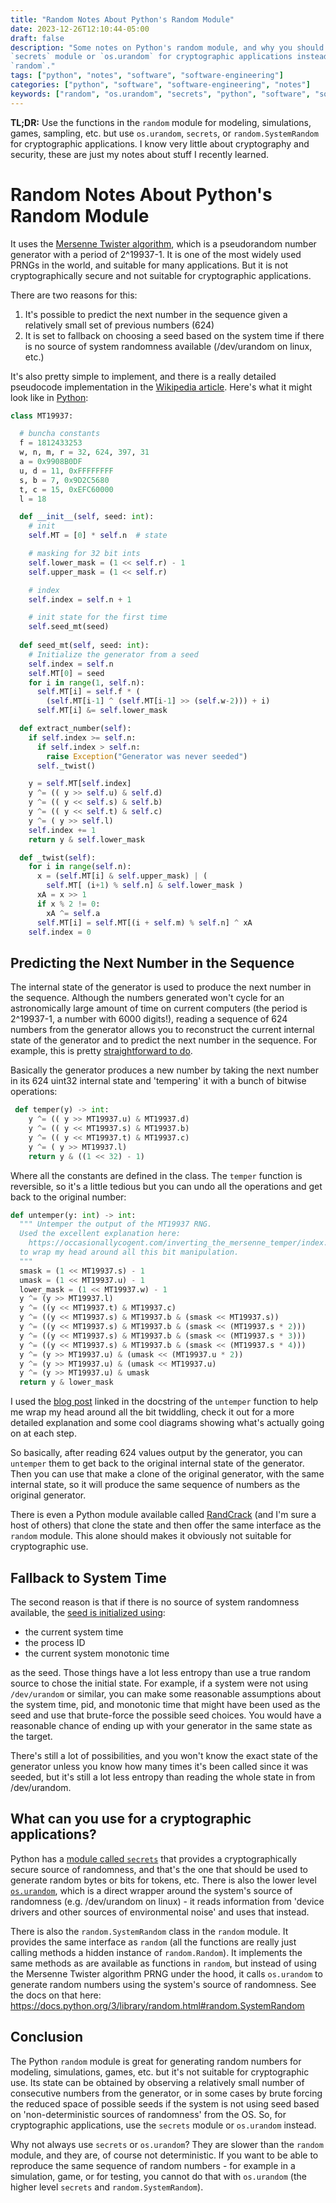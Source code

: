 ```yaml
---
title: "Random Notes About Python's Random Module"
date: 2023-12-26T12:10:44-05:00
draft: false
description: "Some notes on Python's random module, and why you should use the
`secrets` module or `os.urandom` for cryptographic applications instead of
`random`."
tags: ["python", "notes", "software", "software-engineering"]
categories: ["python", "software", "software-engineering", "notes"]
keywords: ["random", "os.urandom", "secrets", "python", "software", "software-engineering"]
---
```


**TL;DR:** Use the functions in the `random` module for modeling, simulations,
games, sampling, etc. but use `os.urandom`, `secrets`, or 
`random.SystemRandom` for cryptographic applications. I know very little about 
cryptography and security, these are just my notes about stuff I recently 
learned.

# Random Notes About Python's Random Module

It uses the [Mersenne Twister algorithm](https://en.wikipedia.org/wiki/Mersenne_Twister), which is a pseudorandom number 
generator with a period of 2^19937-1. It is one of the most widely used
PRNGs in the world, and suitable for many applications. But it is not
cryptographically secure and not suitable for cryptographic applications.

There are two reasons for this:
1. It's possible to predict the next number in the sequence given a relatively small
  set of previous numbers (624)
1. It is set to fallback on choosing a seed based on the system time if there
  is no source of system randomness available (/dev/urandom on linux, etc.)

It's also pretty simple to implement, and there is a really detailed pseudocode
implementation in the [Wikipedia article](https://en.wikipedia.org/wiki/Mersenne_Twister#Pseudocode). Here's what it might look like in [Python](https://github.com/heathhenley/CryptoPals/blob/main/set3/21.py#L13):

```python
class MT19937:

  # buncha constants
  f = 1812433253
  w, n, m, r = 32, 624, 397, 31
  a = 0x9908B0DF
  u, d = 11, 0xFFFFFFFF
  s, b = 7, 0x9D2C5680
  t, c = 15, 0xEFC60000
  l = 18

  def __init__(self, seed: int):
    # init 
    self.MT = [0] * self.n  # state

    # masking for 32 bit ints 
    self.lower_mask = (1 << self.r) - 1
    self.upper_mask = (1 << self.r)

    # index
    self.index = self.n + 1

    # init state for the first time
    self.seed_mt(seed)
  
  def seed_mt(self, seed: int):
    # Initialize the generator from a seed
    self.index = self.n
    self.MT[0] = seed
    for i in range(1, self.n):
      self.MT[i] = self.f * (
        (self.MT[i-1] ^ (self.MT[i-1] >> (self.w-2))) + i)
      self.MT[i] &= self.lower_mask

  def extract_number(self):
    if self.index >= self.n:
      if self.index > self.n:
        raise Exception("Generator was never seeded")
      self._twist() 

    y = self.MT[self.index]
    y ^= (( y >> self.u) & self.d)
    y ^= (( y << self.s) & self.b)
    y ^= (( y << self.t) & self.c)
    y ^= ( y >> self.l)
    self.index += 1
    return y & self.lower_mask

  def _twist(self):
    for i in range(self.n):
      x = (self.MT[i] & self.upper_mask) | (
        self.MT[ (i+1) % self.n] & self.lower_mask )
      xA = x >> 1
      if x % 2 != 0:
        xA ^= self.a
      self.MT[i] = self.MT[(i + self.m) % self.n] ^ xA
    self.index = 0
```

## Predicting the Next Number in the Sequence
The internal state of the generator is used to produce the next number in the
sequence. Although the numbers generated won't cycle for an astronomically
large amount of time on current computers (the period is 2^19937-1, a number
with 6000 digits!), reading a sequence of 624 numbers from the generator
allows you to reconstruct the current internal state of the generator and to
predict the next number in the sequence. For example, this is pretty 
[straightforward to do](https://github.com/heathhenley/CryptoPals/blob/main/set3/23.py).

Basically the generator produces a new number by taking the next number in its
624 uint32 internal state and 'tempering' it with a bunch of bitwise operations:

```python
 def temper(y) -> int:
    y ^= (( y >> MT19937.u) & MT19937.d)
    y ^= (( y << MT19937.s) & MT19937.b)
    y ^= (( y << MT19937.t) & MT19937.c)
    y ^= ( y >> MT19937.l)
    return y & ((1 << 32) - 1)
```
Where all the constants are defined in the class. The `temper` function is
reversible, so it's a little tedious but you can undo all the operations and
get back to the original number:

```python
def untemper(y: int) -> int:
  """ Untemper the output of the MT19937 RNG.
  Used the excellent explanation here:
    https://occasionallycogent.com/inverting_the_mersenne_temper/index.html
  to wrap my head around all this bit manipulation.
  """
  smask = (1 << MT19937.s) - 1
  umask = (1 << MT19937.u) - 1
  lower_mask = (1 << MT19937.w) - 1
  y ^= (y >> MT19937.l)
  y ^= ((y << MT19937.t) & MT19937.c)
  y ^= ((y << MT19937.s) & MT19937.b & (smask << MT19937.s))
  y ^= ((y << MT19937.s) & MT19937.b & (smask << (MT19937.s * 2)))
  y ^= ((y << MT19937.s) & MT19937.b & (smask << (MT19937.s * 3)))
  y ^= ((y << MT19937.s) & MT19937.b & (smask << (MT19937.s * 4)))
  y ^= (y >> MT19937.u) & (umask << (MT19937.u * 2))
  y ^= (y >> MT19937.u) & (umask << MT19937.u)
  y ^= (y >> MT19937.u) & umask
  return y & lower_mask
```

I used the
[blog post](https://occasionallycogent.com/inverting_the_mersenne_temper/index.html) linked in the docstring of the `untemper` function to help me wrap my head around all the bit twiddling,
check it out for a more detailed explanation and some cool diagrams showing
what's actually going on at each step.

So basically, after reading 624 values output by the generator, you can `untemper` them to get back to the original internal state of the generator. 
Then you can use that make a clone of the original generator, with the same 
internal state, so it will produce the same  sequence of numbers as the 
original generator.

There is even a Python module available called [RandCrack](https://github.com/tna0y/Python-random-module-cracker) (and I'm sure a host of others) that clone the
state and then offer the same interface as the `random` module.
This alone should makes it obviously not suitable for cryptographic use.

## Fallback to System Time
The second reason is that if there is no source of system randomness available,
the [seed is initialized using](https://github.com/python/cpython/blob/main/Modules/_randommodule.c#L263):
- the current system time
- the process ID
- the current system monotonic time

as the seed. Those things have a lot less entropy than use a true random source
to chose the initial state. For example, if a system were not using
`/dev/urandom` or similar, you can make some reasonable assumptions about the 
system time, pid, and monotonic time that might have been used as the seed and 
use that brute-force the possible seed choices. You would have a reasonable chance of ending up with your generator in the same state as the target.

There's still a lot of possibilities, and you won't know the exact state of the
generator unless you know how many times it's been called since it was seeded,
but it's still a lot less entropy than reading the whole state in from
/dev/urandom.

## What can you use for a cryptographic applications?
Python has a [module called `secrets`](https://docs.python.org/3/library/secrets.html) that provides a cryptographically secure
source of randomness, and that's the one that should be used to generate random
bytes or bits for tokens, etc. There is also the lower level [`os.urandom`](https://docs.python.org/3/library/os.html#os.getrandom), which is a
direct wrapper around the system's source of randomness (e.g. /dev/urandom on 
linux) - it reads information from 'device drivers and other sources of
environmental noise' and uses that instead.

There is also the `random.SystemRandom` class in the `random` module. It
provides the same interface as `random` (all the functions are really just 
calling methods a hidden instance of `random.Random`). It implements the 
same methods as are available as functions in `random`, but instead of using
the Mersenne Twister algorithm PRNG under the hood, it calls `os.urandom` to 
generate random numbers using the system's source of randomness. See the docs
on that here: https://docs.python.org/3/library/random.html#random.SystemRandom

## Conclusion
The Python `random` module is great for generating random numbers for
modeling, simulations, games, etc. but it's not suitable for cryptographic
use. Its state can be obtained by observing a relatively small number
of consecutive numbers from the generator, or in some cases by brute forcing
the reduced space of possible seeds if the system is not using seed based on
'non-deterministic sources of randomness' from the OS. So, for cryptographic 
applications, use the `secrets` module or `os.urandom` instead.

Why not always use `secrets` or `os.urandom`? They are slower than the `random`
module, and they are, of course not deterministic. If you want to be able to 
reproduce the same sequence of random numbers - for example in a simulation, 
game, or for testing, you cannot do that with `os.urandom` (the higher level
`secrets` and `random.SystemRandom`).
